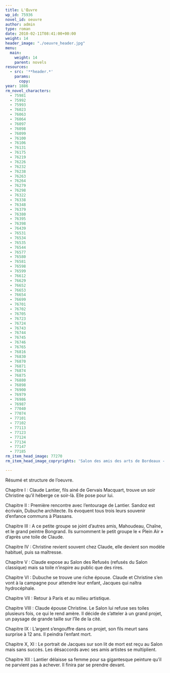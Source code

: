 ```yaml
---
title: L'Œuvre
wp_id: 75936
novel_id: oeuvre
author: admin
type: roman
date: 2010-02-11T08:41:00+00:00
weight: 14
header_image: "./oeuvre_header.jpg"
menu:
  main:
    weight: 14
    parent: novels
resources:
  - src: '**header.*'
    params:
      copy:
year: 1886
rm_novel_characters:
  - 75981
  - 75992
  - 75993
  - 76023
  - 76063
  - 76064
  - 76097
  - 76098
  - 76099
  - 76100
  - 76106
  - 76131
  - 76175
  - 76219
  - 76226
  - 76232
  - 76238
  - 76263
  - 76264
  - 76279
  - 76298
  - 76322
  - 76338
  - 76348
  - 76379
  - 76380
  - 76395
  - 76398
  - 76439
  - 76531
  - 76534
  - 76535
  - 76544
  - 76577
  - 76580
  - 76581
  - 76598
  - 76599
  - 76612
  - 76629
  - 76652
  - 76653
  - 76654
  - 76699
  - 76701
  - 76702
  - 76705
  - 76723
  - 76724
  - 76743
  - 76744
  - 76745
  - 76746
  - 76765
  - 76816
  - 76830
  - 76870
  - 76871
  - 76874
  - 76875
  - 76880
  - 76898
  - 76900
  - 76979
  - 76986
  - 76987
  - 77040
  - 77074
  - 77101
  - 77102
  - 77113
  - 77123
  - 77124
  - 77134
  - 77147
  - 77185
rm_item_head_image: 77270
rm_item_head_image_copryrights: 'Salon des amis des arts de Bordeaux - Casimir Victor Paul'

---
```

Résumé et structure de l&rsquo;oeuvre.

Chapitre I : Claude Lantier, fils ainé de Gervais Macquart, trouve un soir Christine qu&rsquo;il héberge ce soir-là. Elle pose pour lui.

Chapitre II : Première rencontre avec l&rsquo;entourage de Lantier. Sandoz est écrivain, Dubuche architecte. Ils évoquent tous trois leurs souvenir d&rsquo;enfance communs à Plassans.

Chapitre III : A ce petite groupe se joint d&rsquo;autres amis, Mahoudeau, Chaîne, et le grand peintre Bongrand. Ils surnomment le petit groupe le &laquo;&nbsp;Plein Air&nbsp;&raquo; d&rsquo;après une toile de Claude.

Chapitre IV : Christine revient souvent chez Claude, elle devient son modèle habituel, puis sa maîtresse.

Chapitre V : Claude expose au Salon des Refusés (refusés du Salon classique) mais sa toile n&rsquo;inspire au public que des rires.

Chapitre VI : Dubuche se trouve une riche épouse. Claude et Christine s&rsquo;en vont à la campagne pour attendre leur enfant, Jacques qui naîtra hydrocéphale.

Chapitre VII : Retour à Paris et au milieu artistique.

Chapitre VIII : Claude épouse Christine. Le Salon lui refuse ses toiles plusieurs fois, ce qui le rend amère. Il décide de s&rsquo;atteler à un grand projet, un paysage de grande taille sur l&rsquo;île de la cité.

Chapitre IX : L&rsquo;argent s&rsquo;engouffre dans on projet, son fils meurt sans surprise à 12 ans. Il peindra l&rsquo;enfant mort.

Chapitre X, XI : Le portrait de Jacques sur son lit de mort est reçu au Salon mais sans succès. Les désaccords avec ses amis artistes se multiplient.

Chapitre XII : Lantier délaisse sa femme pour sa gigantesque peinture qu&rsquo;il ne parvient pas à achever. Il finira par se prendre devant.